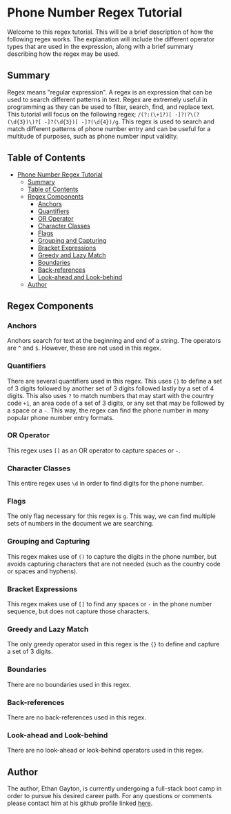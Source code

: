 # Phone Number Regex Tutorial

Welcome to this regex tutorial. This will be a brief description of how the following regex works. The explanation will include the different operator types that are used in the expression, along with a brief summary describing how the regex may be used.

## Summary

Regex means "regular expression". A regex is an expression that can be used to search different patterns in text. Regex are extremely useful in programming as they can be used to filter, search, find, and replace text. This tutorial will focus on the following regex; `/(?:(\+1?)[ -]?)?\(?(\d{3})\)?[ -]?(\d{3})[ -]?(\d{4})/g`. This regex is used to search and match different patterns of phone number entry and can be useful for a multitude of purposes, such as phone number input validity.

## Table of Contents

- [Phone Number Regex Tutorial](#phone-number-regex-tutorial)
  - [Summary](#summary)
  - [Table of Contents](#table-of-contents)
  - [Regex Components](#regex-components)
    - [Anchors](#anchors)
    - [Quantifiers](#quantifiers)
    - [OR Operator](#or-operator)
    - [Character Classes](#character-classes)
    - [Flags](#flags)
    - [Grouping and Capturing](#grouping-and-capturing)
    - [Bracket Expressions](#bracket-expressions)
    - [Greedy and Lazy Match](#greedy-and-lazy-match)
    - [Boundaries](#boundaries)
    - [Back-references](#back-references)
    - [Look-ahead and Look-behind](#look-ahead-and-look-behind)
  - [Author](#author)

## Regex Components

### Anchors

Anchors search for text at the beginning and end of a string. The operators are `^` and `$`. However, these are not used in this regex.

### Quantifiers

There are several quantifiers used in this regex. This uses `{}` to define a set of 3 digits followed by another set of 3 digits followed lastly by a set of 4 digits. This also uses `?` to match numbers that may start with the country code `+1`, an area code of a set of 3 digits, or any set that may be followed by a space or a `-`. This way, the regex can find the phone number in many popular phone number entry formats.

### OR Operator

This regex uses `[]` as an OR operator to capture spaces or `-`.

### Character Classes

This entire regex uses `\d` in order to find digits for the phone number.

### Flags

The only flag necessary for this regex is `g`. This way, we can find multiple sets of numbers in the document we are searching.

### Grouping and Capturing

This regex makes use of `()` to capture the digits in the phone number, but avoids capturing characters that are not needed (such as the country code or spaces and hyphens).

### Bracket Expressions

This regex makes use of `[]` to find any spaces or `-` in the phone number sequence, but does not capture those characters.

### Greedy and Lazy Match

The only greedy operator used in this regex is the `{}` to define and capture a set of 3 digits.

### Boundaries

There are no boundaries used in this regex.

### Back-references

There are no back-references used in this regex.

### Look-ahead and Look-behind

There are no look-ahead or look-behind operators used in this regex.

## Author

The author, Ethan Gayton, is currently undergoing a full-stack boot camp in order to pursue his desired career path. For any questions or comments please contact him at his github profile linked [here](https://github.com/Ethikry).
